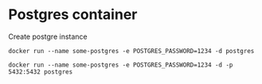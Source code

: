# Postgres container

Create postgre instance

```
docker run --name some-postgres -e POSTGRES_PASSWORD=1234 -d postgres

docker run --name some-postgres -e POSTGRES_PASSWORD=1234 -d -p 5432:5432 postgres
```
